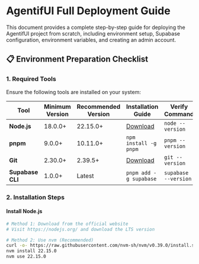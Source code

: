 # AgentifUI Full Deployment Guide

This document provides a complete step-by-step guide for deploying the AgentifUI project from scratch, including environment setup, Supabase configuration, environment variables, and creating an admin account.

## 📋 Environment Preparation Checklist

### 1. Required Tools

Ensure the following tools are installed on your system:

| Tool             | Minimum Version | Recommended Version | Installation Guide                       | Verify Command        |
| ---------------- | ----------------| --------------------| ---------------------------------------- | --------------------- |
| **Node.js**      | 18.0.0+          | 22.15.0+             | [Download](https://nodejs.org/)          | `node --version`      |
| **pnpm**         | 9.0.0+           | 10.11.0+             | `npm install -g pnpm`                    | `pnpm --version`      |
| **Git**          | 2.30.0+          | 2.39.5+              | [Download](https://git-scm.com/)         | `git --version`       |
| **Supabase CLI** | 1.0.0+           | Latest               | `pnpm add -g supabase`                   | `supabase --version`  |

### 2. Installation Steps

#### Install Node.js

```bash
# Method 1: Download from the official website
# Visit https://nodejs.org/ and download the LTS version

# Method 2: Use nvm (Recommended)
curl -o- https://raw.githubusercontent.com/nvm-sh/nvm/v0.39.0/install.sh | bash
nvm install 22.15.0
nvm use 22.15.0
